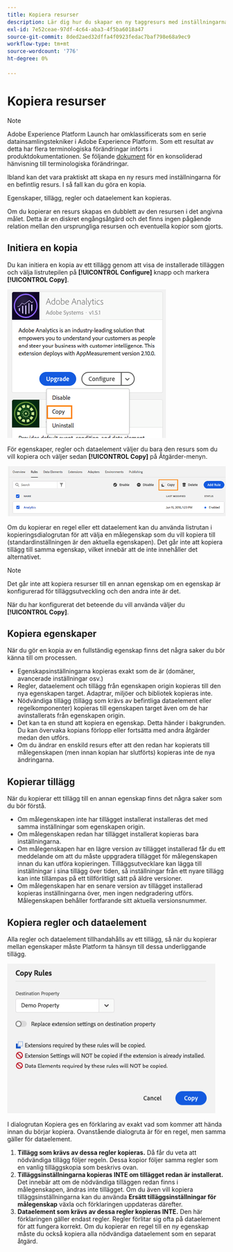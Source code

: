 ```yaml
---
title: Kopiera resurser
description: Lär dig hur du skapar en ny taggresurs med inställningarna för en befintlig taggresurs i Adobe Experience Platform.
exl-id: 7e52ceae-97df-4c64-aba3-4f5ba6018a47
source-git-commit: 8ded2aed32dffa4f0923fedac7baf798e68a9ec9
workflow-type: tm+mt
source-wordcount: '776'
ht-degree: 0%

---
```


# Kopiera resurser

>[!NOTE]
>
>Adobe Experience Platform Launch har omklassificerats som en serie datainsamlingstekniker i Adobe Experience Platform. Som ett resultat av detta har flera terminologiska förändringar införts i produktdokumentationen. Se följande [dokument](../../term-updates.md) för en konsoliderad hänvisning till terminologiska förändringar.

Ibland kan det vara praktiskt att skapa en ny resurs med inställningarna för en befintlig resurs. I så fall kan du göra en kopia.

Egenskaper, tillägg, regler och dataelement kan kopieras.

Om du kopierar en resurs skapas en dubblett av den resursen i det angivna målet. Detta är en diskret engångsåtgärd och det finns ingen pågående relation mellan den ursprungliga resursen och eventuella kopior som gjorts.

## Initiera en kopia

Du kan initiera en kopia av ett tillägg genom att visa de installerade tilläggen och välja listrutepilen på **[!UICONTROL Configure]** knapp och markera **[!UICONTROL Copy]**.

![Kopiera Analytics-tillägget](../../images/copy-initiate-extension.png)

För egenskaper, regler och dataelement väljer du bara den resurs som du vill kopiera och väljer sedan **[!UICONTROL Copy]** på Åtgärder-menyn.

![Kopiera min Analytics-regel](../../images/copy-initiate-rule.png)

Om du kopierar en regel eller ett dataelement kan du använda listrutan i kopieringsdialogrutan för att välja en målegenskap som du vill kopiera till (standardinställningen är den aktuella egenskapen). Det går inte att kopiera tillägg till samma egenskap, vilket innebär att de inte innehåller det alternativet.

>[!NOTE]
>
>Det går inte att kopiera resurser till en annan egenskap om en egenskap är konfigurerad för tilläggsutveckling och den andra inte är det.

När du har konfigurerat det beteende du vill använda väljer du **[!UICONTROL Copy]**.

## Kopiera egenskaper

När du gör en kopia av en fullständig egenskap finns det några saker du bör känna till om processen.

* Egenskapsinställningarna kopieras exakt som de är (domäner, avancerade inställningar osv.)
* Regler, dataelement och tillägg från egenskapen origin kopieras till den nya egenskapen target.  Adaptrar, miljöer och bibliotek kopieras inte.
* Nödvändiga tillägg (tillägg som krävs av befintliga dataelement eller regelkomponenter) kopieras till egenskapen target även om de har avinstallerats från egenskapen origin.
* Det kan ta en stund att kopiera en egenskap.  Detta händer i bakgrunden.  Du kan övervaka kopians förlopp eller fortsätta med andra åtgärder medan den utförs.
* Om du ändrar en enskild resurs efter att den redan har kopierats till målegenskapen (men innan kopian har slutförts) kopieras inte de nya ändringarna.

## Kopierar tillägg

När du kopierar ett tillägg till en annan egenskap finns det några saker som du bör förstå.

* Om målegenskapen inte har tillägget installerat installeras det med samma inställningar som egenskapen origin.
* Om målegenskapen redan har tillägget installerat kopieras bara inställningarna.
* Om målegenskapen har en lägre version av tillägget installerad får du ett meddelande om att du måste uppgradera tillägget för målegenskapen innan du kan utföra kopieringen.  Tilläggsutvecklare kan lägga till inställningar i sina tillägg över tiden, så inställningar från ett nyare tillägg kan inte tillämpas på ett tillförlitligt sätt på äldre versioner.
* Om målegenskapen har en senare version av tillägget installerad kopieras inställningarna över, men ingen nedgradering utförs.  Målegenskapen behåller fortfarande sitt aktuella versionsnummer.

## Kopiera regler och dataelement

Alla regler och dataelement tillhandahålls av ett tillägg, så när du kopierar mellan egenskaper måste Platform ta hänsyn till dessa underliggande tillägg.

![Kopiera en regel till min demoegenskap](../../images/copy-rules-dialog1.png)

I dialogrutan Kopiera ges en förklaring av exakt vad som kommer att hända innan du börjar kopiera. Ovanstående dialogruta är för en regel, men samma gäller för dataelement.

1. **Tillägg som krävs av dessa regler kopieras.** Då får du veta att nödvändiga tillägg följer regeln.  Dessa kopior följer samma regler som en vanlig tilläggskopia som beskrivs ovan.
1. **Tilläggsinställningarna kopieras INTE om tillägget redan är installerat.** Det innebär att om de nödvändiga tilläggen redan finns i målegenskapen, ändras inte tillägget.  Om du även vill kopiera tilläggsinställningarna kan du använda **Ersätt tilläggsinställningar för målegenskap** växla och förklaringen uppdateras därefter.
1. **Dataelement som krävs av dessa regler kopieras INTE.** Den här förklaringen gäller endast regler.  Regler förlitar sig ofta på dataelement för att fungera korrekt.  Om du kopierar en regel till en ny egenskap måste du också kopiera alla nödvändiga dataelement som en separat åtgärd.
